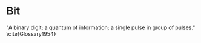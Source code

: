 Bit
===

"A binary digit; a quantum of information; a single pulse in  group of pulses." \cite{Glossary1954}
